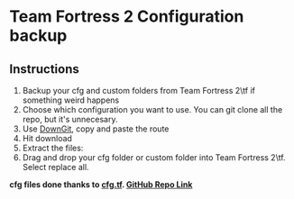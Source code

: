 # Team Fortress 2 Configuration backup
## Instructions
1. Backup your cfg and custom folders from Team Fortress 2\tf if something weird happens
2. Choose which configuration you want to use. You can git clone all the repo, but it's unnecesary.
3. Use [DownGit](https://minhaskamal.github.io/DownGit/#/home), copy and paste the route
4. Hit download
5. Extract the files:
6. Drag and drop your cfg folder or custom folder into Team Fortress 2\tf. Select replace all.

**cfg files done thanks to [cfg.tf](https://cfg.tf/). [GitHub Repo Link](https://github.com/mkrl/cfgtf/)**   
